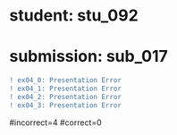 # student: stu_092
# submission: sub_017

```diff
! ex04_0: Presentation Error
! ex04_1: Presentation Error
! ex04_2: Presentation Error
! ex04_3: Presentation Error
```
#incorrect=4
#correct=0
